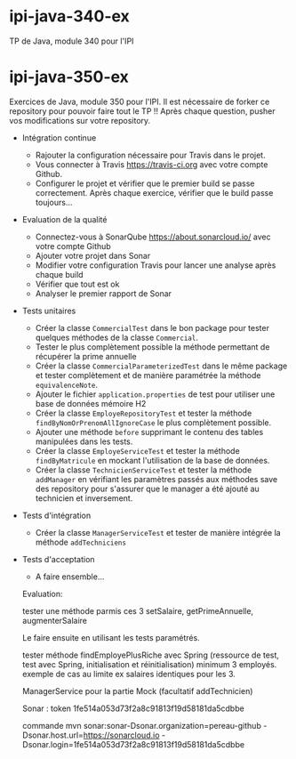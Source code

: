 # ipi-java-340-ex
TP de Java, module 340 pour l'IPI

# ipi-java-350-ex
 Exercices de Java, module 350 pour l'IPI. Il est nécessaire de forker ce repository pour pouvoir faire tout le TP !! Après chaque question, pusher vos modifications sur votre repository.

- Intégration continue

   - Rajouter la configuration nécessaire pour Travis dans le projet.
   - Vous connecter à Travis https://travis-ci.org avec votre compte Github.
   - Configurer le projet et vérifier que le premier build se passe correctement. Après chaque exercice, vérifier que le build passe toujours...
 
- Evaluation de la qualité
   - Connectez-vous à SonarQube https://about.sonarcloud.io/ avec votre compte Github
   - Ajouter votre projet dans Sonar
   - Modifier votre configuration Travis pour lancer une analyse après chaque build
   - Vérifier que tout est ok
   - Analyser le premier rapport de Sonar

- Tests unitaires
   - Créer la classe `CommercialTest` dans le bon package pour tester quelques méthodes de la classe `Commercial`.
   - Tester le plus complètement possible la méthode permettant de récupérer la prime annuelle
   - Créer la classe `CommercialParameterizedTest` dans le même package et tester complètement et de manière paramétrée la méthode `equivalenceNote`.
   - Ajouter le fichier `application.properties` de test pour utiliser une base de données mémoire H2
   - Créer la classe `EmployeRepositoryTest` et tester la méthode `findByNomOrPrenomAllIgnoreCase` le plus complètement possible.
   - Ajouter une méthode `before` supprimant le contenu des tables manipulées dans les tests.
   - Créer la classe `EmployeServiceTest` et tester la méthode `findByMatricule` en mockant l'utilisation de la base de données.
   - Créer la classe `TechnicienServiceTest` et tester la méthode `addManager` en vérifiant les paramètres passés aux méthodes save des repository pour s'assurer que le manager a été ajouté au technicien et inversement.
- Tests d'intégration
   - Créer la classe `ManagerServiceTest` et tester de manière intégrée la méthode `addTechniciens`

- Tests d'acceptation
   - A faire ensemble...


   
   Evaluation:
   
   tester une méthode parmis ces 3 setSalaire, getPrimeAnnuelle, augmenterSalaire
   
   Le faire ensuite en utilisant les tests paramétrés.
   
   tester méthode findEmployePlusRiche avec Spring (ressource de test, test avec Spring, initialisation et réinitialisation) minimum 3 employés.
   exemple de cas au limite ex salaires identiques pour les 3.
   
   ManagerService pour la partie Mock (facultatif addTechnicien)
   
   
   Sonar : token
   1fe514a053d73f2a8c91813f19d58181da5cdbbe
   
   commande
   mvn sonar:sonar-Dsonar.organization=pereau-github -Dsonar.host.url=https://sonarcloud.io -Dsonar.login=1fe514a053d73f2a8c91813f19d58181da5cdbbe
   
   
   